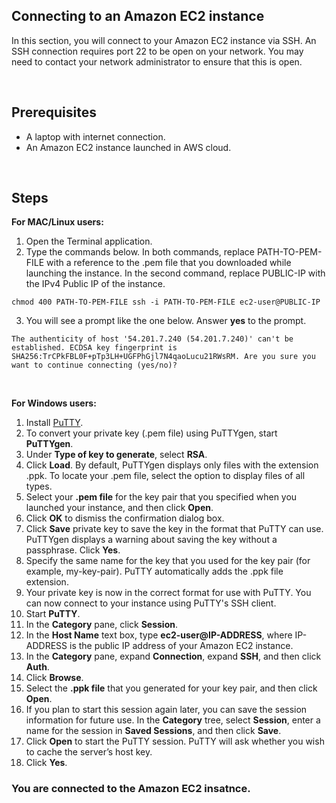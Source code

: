 ## Connecting to an Amazon EC2 instance

In this section, you will connect to your Amazon EC2 instance via SSH. An SSH connection requires port 22 to be open on your network. You may need to contact your network administrator to ensure that this is open.

<br/>

## Prerequisites

* A laptop with internet connection.
* An Amazon EC2 instance launched in AWS cloud.

<br/>

## Steps

**For MAC/Linux users:**

1. Open the Terminal application.
2. Type the commands below. In both commands, replace PATH-TO-PEM-FILE with a reference to the .pem file that you downloaded while launching the instance. In the second command, replace PUBLIC-IP with the IPv4 Public IP of the instance.
  
`
chmod 400 PATH-TO-PEM-FILE
ssh -i PATH-TO-PEM-FILE ec2-user@PUBLIC-IP
`

3. You will see a prompt like the one below. Answer **yes** to the prompt.

`
The authenticity of host '54.201.7.240 (54.201.7.240)' can't be established. ECDSA key fingerprint is SHA256:TrCPkFBL0F+pTp3LH+UGFPhGjl7N4qaoLucu21RWsRM. Are you sure you want to continue connecting (yes/no)?
`

<br/>

**For Windows users:**


1. Install [PuTTY](https://www.chiark.greenend.org.uk/~sgtatham/putty/latest.html).
2. To convert your private key (.pem file) using PuTTYgen, start **PuTTYgen**.
3. Under **Type of key to generate**, select **RSA**.
4. Click **Load**. By default, PuTTYgen displays only files with the extension .ppk. To locate your .pem file, select the option to display files of all types.
5. Select your **.pem file** for the key pair that you specified when you launched your instance, and then click **Open**. 
6. Click **OK** to dismiss the confirmation dialog box.
7. Click **Save** private key to save the key in the format that PuTTY can use. PuTTYgen displays a warning about saving the key without a passphrase. Click **Yes**.
8. Specify the same name for the key that you used for the key pair (for example, my-key-pair). PuTTY automatically adds the .ppk file extension.
9. Your private key is now in the correct format for use with PuTTY. You can now connect to your instance using PuTTY's SSH client.
10. Start **PuTTY**.   
11. In the **Category** pane, click **Session**.
12. In the **Host Name** text box, type **ec2-user@IP-ADDRESS**, where IP-ADDRESS is the public IP address of your Amazon EC2 instance.
13.  In the **Category** pane, expand **Connection**, expand **SSH**, and then click **Auth**.
14.  Click **Browse**.
15.  Select the **.ppk file** that you generated for your key pair, and then click **Open**.
16.  If you plan to start this session again later, you can save the session information for future use. In the **Category** tree, select **Session**, enter a name for the session in **Saved Sessions**, and then click **Save**.
17. Click **Open** to start the PuTTY session. PuTTY will ask whether you wish to cache the server’s host key. 
18. Click **Yes**.

### You are connected to the Amazon EC2 insatnce.

